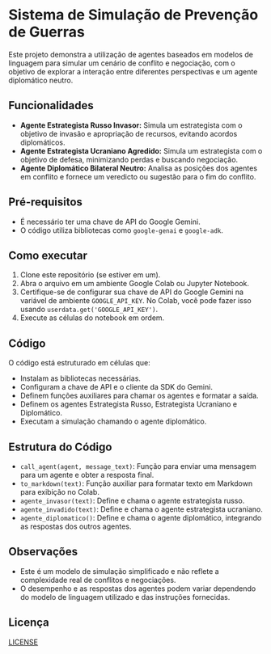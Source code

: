 # Sistema de Simulação de Prevenção de Guerras

Este projeto demonstra a utilização de agentes baseados em modelos de linguagem para simular um cenário de conflito e negociação, com o objetivo de explorar a interação entre diferentes perspectivas e um agente diplomático neutro.

## Funcionalidades

- **Agente Estrategista Russo Invasor:** Simula um estrategista com o objetivo de invasão e apropriação de recursos, evitando acordos diplomáticos.
- **Agente Estrategista Ucraniano Agredido:** Simula um estrategista com o objetivo de defesa, minimizando perdas e buscando negociação.
- **Agente Diplomático Bilateral Neutro:** Analisa as posições dos agentes em conflito e fornece um veredicto ou sugestão para o fim do conflito.

## Pré-requisitos

- É necessário ter uma chave de API do Google Gemini.
- O código utiliza bibliotecas como `google-genai` e `google-adk`.

## Como executar

1. Clone este repositório (se estiver em um).
2. Abra o arquivo em um ambiente Google Colab ou Jupyter Notebook.
3. Certifique-se de configurar sua chave de API do Google Gemini na variável de ambiente `GOOGLE_API_KEY`. No Colab, você pode fazer isso usando `userdata.get('GOOGLE_API_KEY')`.
4. Execute as células do notebook em ordem.

## Código

O código está estruturado em células que:

- Instalam as bibliotecas necessárias.
- Configuram a chave de API e o cliente da SDK do Gemini.
- Definem funções auxiliares para chamar os agentes e formatar a saída.
- Definem os agentes Estrategista Russo, Estrategista Ucraniano e Diplomático.
- Executam a simulação chamando o agente diplomático.

## Estrutura do Código

- `call_agent(agent, message_text)`: Função para enviar uma mensagem para um agente e obter a resposta final.
- `to_markdown(text)`: Função auxiliar para formatar texto em Markdown para exibição no Colab.
- `agente_invasor(text)`: Define e chama o agente estrategista russo.
- `agente_invadido(text)`: Define e chama o agente estrategista ucraniano.
- `agente_diplomatico()`: Define e chama o agente diplomático, integrando as respostas dos outros agentes.

## Observações

- Este é um modelo de simulação simplificado e não reflete a complexidade real de conflitos e negociações.
- O desempenho e as respostas dos agentes podem variar dependendo do modelo de linguagem utilizado e das instruções fornecidas.

## Licença
[LICENSE](https://github.com/luizptm/desafio_alura_gemini_2025/blob/main/LICENSE)
